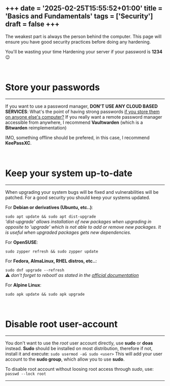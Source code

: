 +++
date = '2025-02-25T15:55:52+01:00'
title = 'Basics and Fundamentals'
tags = ['Security']
draft = false
+++
---

The weakest part is always the person behind the computer. This page will ensure you have good security practices before doing any hardening.

You'll be wasting your time Hardening your server if your password is **1234** 😉

<br>

# Store your passwords
---

If you want to use a password manager, **DON'T USE ANY CLOUD BASED SERVICES**: What's the point of having strong passwords <u>if you store them on anyone else's computer?</u> If you really want a remote password manager accessible from anywhere, I recommend **Vaultwarden** (which is a **Bitwarden** reimplementation)

IMO, something offline should be prefered, in this case, I recommend **KeePassXC**.

<br>

# Keep your system up-to-date
---

When upgrading your system bugs will be fixed and vulnerabilities will be patched. For a good security you should keep your systems updated.

For **Debian or derivatives (Ubuntu, etc..)**:

`sudo apt update && sudo apt dist-upgrade`<br>
*'dist-upgrade' allows installation of new packages when upgrading in opposite to 'upgrade' which is not able to add or remove new packages. It is useful when upgraded packages gets new dependencies.*

For **OpenSUSE**:

`sudo zypper refresh && sudo zypper update`

For **Fedora, AlmaLinux, RHEL distros, etc..**:

`sudo dnf upgrade --refresh`<br>
⚠️ *don't forget to reboot! as stated in the [official documentation](https://docs.fedoraproject.org/en-US/quick-docs/upgrading-fedora-offline/#sect-performing-system-upgrade)*

For **Alpine Linux**:

`sudo apk update && sudo apk upgrade`

<br>

# Disable root user-account
---

You don't want to use the *root* user account directly, use **sudo** or **doas** instead. **Sudo** should be installed on most distribution, therefore if not, install it and execute: `sudo usermod -aG sudo <user>` This will add your user account to the **sudo group**, which allow you to use **sudo**.

To disable root account without loosing root access through *sudo*, use: `passwd --lock root`

---
